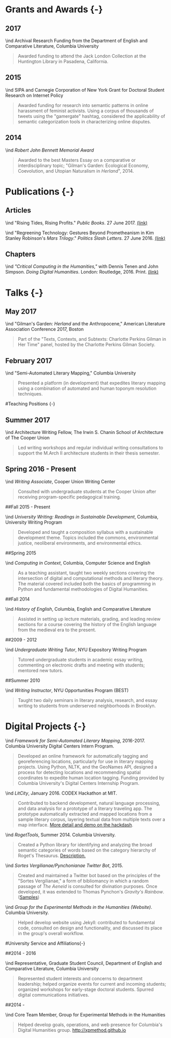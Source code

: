 # Grants and Awards {-}

## 2017

\ind Archival Research Funding from the Department of English and Comparative
Literature, Columbia University

> Awarded funding to attend the Jack London Collection at the Huntington
Library in Pasadena, California.

## 2015

\ind SIPA and Carnegie Corporation of New York Grant for Doctoral Student Research on Internet Policy

> Awarded funding for research into semantic patterns in online harassment of feminist activists. Using a corpus of thousands of tweets using the "gamergate" hashtag, considered the applicability of semantic categorization tools in characterizing online disputes.

## 2014

\ind _Robert John Bennett Memorial Award_ 

> Awarded to the best Masters Essay on a comparative or interdisciplinary topic; "Gilman's Garden: Ecological Economy, Coevolution, and Utopian Naturalism in *Herland*", 2014.

# Publications {-}

## Articles 

\ind "Rising Tides, Rising Profits." *Public Books*. 27 June 2017. [(link)](http://www.publicbooks.org/rising-tides-rising-profits/)


\ind "Regreening Technology: Gestures Beyond Prometheanism in Kim Stanley
Robinson's *Mars Trilogy*." *Politics Slash Letters*. 27 June 2016.
[(link)](http://politicsslashletters.org/2016/06/polefrone_robinson/)

## Chapters

\ind _"Critical Computing in the Humanities,"_ with Dennis Tenen and John
Simpson. *Doing Digital Humanities*. London: Routledge, 2016. Print. [(link)](https://www.routledge.com/Doing-Digital-Humanities-Practice-Training-Research/Crompton-Lane-Siemens/p/book/9781138899445)

# Talks {-}

## May 2017 

\ind "Gilman's Garden: *Herland* and the Anthropocene," American Literature Association Conference 2017, Boston

> Part of the "Texts, Contexts, and Subtexts: Charlotte Perkins Gilman in Her
Time" panel, hosted by the Charlotte Perkins Gilman Society.

## February 2017

\ind "Semi-Automated Literary Mapping," Columbia University

> Presented a platform (in development) that expedites literary mapping using
a combination of automated and human toponym resolution techniques.

#Teaching Positions {-}

## Summer 2017

\ind Architecture Writing Fellow, The Irwin S. Chanin School of Architecture of The Cooper Union

> Led writing workshops and regular individual writing consultations to support the 
M.Arch II architecture students in their thesis semester. 

## Spring 2016 - Present

\ind _Writing Associate_, Cooper Union Writing Center

> Consulted with undergraduate students at the Cooper Union after receiving
program-specific pedagogical training.

##Fall 2015 - Present

\ind _University Writing: Readings in Sustainable Development_, Columbia,
University Writing Program

> Developed and taught a composition syllabus with a sustainable development
theme. Topics included the commons, environmental justice, neoliberal
environments, and environmental ethics.

##Spring 2015

\ind _Computing in Context_, Columbia, Computer Science and English

> As a teaching assistant, taught two weekly sections covering the intersection of digital and computational methods and literary theory. The material covered included both the basics of programming in Python and fundamental methodologies of Digital Humanities.

##Fall 2014

\ind _History of English_, Columbia, English and Comparative Literature

> Assisted in setting up lecture materials, grading, and leading review sections for a course covering the history of the English language from the medieval era to the present.

##2009 - 2012

\ind _Undergraduate Writing Tutor_, NYU Expository Writing Program

> Tutored undergraduate students in academic essay writing, commenting on
electronic drafts and meeting with students; mentored new tutors.

##Summer 2010

\ind _Writing Instructor_, NYU Opportunities Program (BEST)

> Taught two daily seminars in literary analysis, research, and essay writing to
students from underserved neighborhoods in Brooklyn.


# Digital Projects {-}

\ind _Framework for Semi-Automated Literary Mapping_, 2016-2017. Columbia University Digital Centers Intern Program.

> Developed  an online framework for automatically tagging and georeferencing locations, particularly for use in literary mapping projects. Using Python, NLTK, and the GeoNames API, designed a process for detecting locations and recommending spatial coordinates to expedite human location tagging. Funding provided by Columbia University's Digital Centers Internship Program.

\ind _LitCity_, January 2016. CODEX Hackathon at MIT.

> Contributed to backend development, natural language processing, and data
analysis for a prototype of a literary traveling app. The prototype
automatically extracted and mapped locations from a sample literary corpus,
layering textual data from multiple texts over a map interface. [More detail
and demo on the
hackdash](https://hackdash.org/projects/56912a1e62b2cc5d050af6d2).

\ind _RogetTools_, Summer 2014. Columbia University.

> Created a Python library for identifying and analyzing the broad semantic
categories of words based on the category hierarchy of Roget's Thesaurus.
[Description.](http://xpmethod.plaintext.in/theory-method/rogettools.html)

\ind _Sortes Vergilianae/Pynchonianae Twitter Bot_, 2015. 

> Created and maintained a Twitter bot based on the principles of the "Sortes
Vergilianae," a form of bibliomancy in which a random passage of *The Aeneid*
is consulted for divination purposes. Once developed, it was extended to Thomas
Pynchon's *Gravity's Rainbow*.
([Samples](https://twitter.com/search?q=%40polefrone%20%23sortesvergilianae&src=typd))

\ind _Group for the Experimental Methods in the Humanities (Website)_. Columbia
University.

> Helped develop website using Jekyll: contributed to fundamental code,
consulted on design and functionality, and discussed its place in the group's
overall workflow.


#University Service and Affiliations{-}

##2014 - 2016

\ind Representative, Graduate Student Council, Department of English and Comparative Literature, Columbia University

> Represented student interests and concerns to department leadership;
helped organize events for current and incoming students; organized workshops
for early-stage doctoral students. Spurred digital communications initiatives.

##2014 -

\ind Core Team Member, Group for Experimental Methods in the Humanities

> Helped develop goals, operations, and web presence for Columbia's Digital Humanities group. <http://xpmethod.github.io>

<!--

#Publishing and Editorial Experience {-}

##2012 - 2013

\ind _Digital Production Assistant_, Publishers Weekly

> Oversaw production of digital products and ad placement. Acted as liaison
between sales department and tech team; general support.

##2011 - 2012

\ind _Senior Editor_, Mercer Street (student journal)

> Edited yearly anthology of student essays from across academic
departments; selected and edited essays. Fact-checking and standardizing
citation format. 

##2009 - 2012

\ind _Editor-in-Chief_, West 10th (student journal)

> Oversaw digitization of journal at west10th.org; commissioned content from
board members; managed production of online archive.

#Book Selling Experience {-}

##2012 - 2013

\ind _Bookseller_, Greenlight Bookstore, Brooklyn

> Managed offsite sales kiosk at the Brooklyn Academy of Music. Manned sales
floor and register, providing customer recommendations and assistance;
maintained accurate inventory, organized displays and stacks.

#Other Work Experience {-}

##Summer 2009

\ind _Database Intern_, Broadridge-AccessData, Pittsburgh, PA

> Maintained and troubleshot SQL code for automated database updates.

-->
